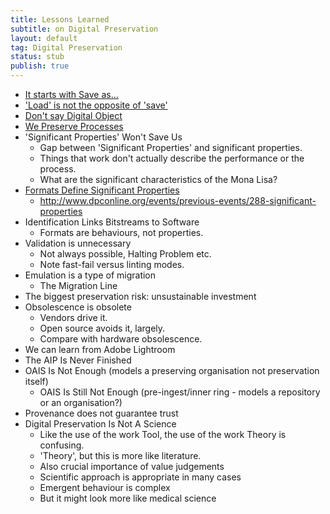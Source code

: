```yaml
---
title: Lessons Learned
subtitle: on Digital Preservation
layout: default
tag: Digital Preservation
status: stub
publish: true
---
```


- [It starts with Save as...](../010-save-as)
- ['Load' is not the opposite of 'save'](../020-load-versus-save)
- [Don't say Digital Object](../030-dont-say-digital-object)
- [We Preserve Processes](../040-we-preserve-processes)
- 'Significant Properties' Won't Save Us
    - Gap between 'Significant Properties' and significant properties.
    - Things that work don't actually describe the performance or the process.
    - What are the significant characteristics of the Mona Lisa?
- [Formats Define Significant Properties](../060-formats-define-significant-properties)
    - http://www.dpconline.org/events/previous-events/288-significant-properties
- Identification Links Bitstreams to Software
    - Formats are behaviours, not properties.
- Validation is unnecessary
    - Not always possible, Halting Problem etc.
    - Note fast-fail versus linting modes.
- Emulation is a type of migration
    - The Migration Line
- The biggest preservation risk: unsustainable investment
- Obsolescence is obsolete
    - Vendors drive it.
    - Open source avoids it, largely.
    - Compare with hardware obsolescence.
- We can learn from Adobe Lightroom
- The AIP Is Never Finished
- OAIS Is Not Enough (models a preserving organisation not preservation itself)
    - OAIS Is Still Not Enough (pre-ingest/inner ring - models a repository or an organisation?)
- Provenance does not guarantee trust
- Digital Preservation Is Not A Science
    - Like the use of the work Tool, the use of the work Theory is confusing.
    - 'Theory', but this is more like literature.
    - Also crucial importance of value judgements
    - Scientific approach is appropriate in many cases
    - Emergent behaviour is complex
    - But it might look more like medical science
